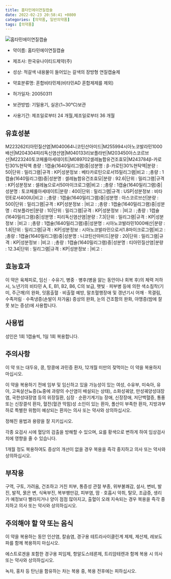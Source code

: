 ```yaml
---
title: 홈타민에이연질캡슐
date: 2022-02-23 20:58:41 +0800
categories: [의약품, 일반의약품]
tags: [의약품]
---
```

![홈타민에이연질캡슐](https://nedrug.mfds.go.kr/pbp/cmn/itemImageDownload/151672211034800178)

- 약이름: 홈타민에이연질캡슐
- 제조사: 한국유나이티드제약(주)
- 성상: 적갈색 내용물이 들어있는 갈색의 장방형 연질캡슐제

- 약효분류명: 혼합비타민제(비타민AD 혼합제제를 제외)
- 허가일자: 20050311
- 보관방법: 기밀용기, 실온(1~30℃)보관
- 사용기간: 제조일로부터 24 개월,제조일로부터 36 개월
## 유효성분
M223262티아민질산염|M040064니코틴산아미드|M255994시아노코발라민1000배산|M204304피리독신염산염|M040133리보플라빈|M203450아스코르브산|M223240토코페롤아세테이트|M089702셀레늄함유건조효모|M243784β-카로틴30%현탁액
총량 : 1캡슐(1640밀리그램)중|성분명 : β-카로틴30%현탁액|분량 : 50|단위 : 밀리그램|규격 : KP|성분정보 : 베타카로틴으로서15밀리그램|비고 : ;총량 : 1캡슐(1640밀리그램)중|성분명 : 셀레늄함유건조효모|분량 : 92.6|단위 : 밀리그램|규격 : KP|성분정보 : 셀레늄으로서50마이크로그램|비고 : ;총량 : 1캡슐(1640밀리그램)중|성분명 : 토코페롤아세테이트|분량 : 400|단위 : 밀리그램|규격 : USP|성분정보 : 비타민E로서400IU|비고 : ;총량 : 1캡슐(1640밀리그램)중|성분명 : 아스코르브산|분량 : 500|단위 : 밀리그램|규격 : KP|성분정보 : |비고 : ;총량 : 1캡슐(1640밀리그램)중|성분명 : 리보플라빈|분량 : 10|단위 : 밀리그램|규격 : KP|성분정보 : |비고 : ;총량 : 1캡슐(1640밀리그램)중|성분명 : 피리독신염산염|분량 : 7.3|단위 : 밀리그램|규격 : KP|성분정보 : |비고 : ;총량 : 1캡슐(1640밀리그램)중|성분명 : 시아노코발라민1000배산|분량 : 1.8|단위 : 밀리그램|규격 : KP|성분정보 : 시아노코발라민으로서1.8마이크로그램|비고 : ;총량 : 1캡슐(1640밀리그램)중|성분명 : 니코틴산아미드|분량 : 20|단위 : 밀리그램|규격 : KP|성분정보 : |비고 : ;총량 : 1캡슐(1640밀리그램)중|성분명 : 티아민질산염|분량 : 12.34|단위 : 밀리그램|규격 : KP|성분정보 : |비고 :
## 효능효과
이 약은 육체피로, 임신ㆍ수유기, 병중ㆍ병후(병을 앓는 동안이나 회복 후)의 체력 저하 시, 노년기의 비타민  A, E, B1, B2, B6, C의 보급, 햇빛ㆍ피부병 등에 의한 색소침착(기미, 주근깨)의 완화, 잇몸출혈ㆍ비출혈 예방, 말초혈행장애 및 갱년기시 어깨ㆍ목결림, 수족저림ㆍ수족냉증(손발이 차가움) 증상의 완화, 눈의 건조함의 완화, 야맹증(밤에 잘 못 보는 증상)에 사용합니다.

## 사용법
성인은 1회 1캡슐씩, 1일 1회 복용합니다.

## 주의사항
이 약 또는 대두유, 콩, 땅콩에 과민증 환자, 12개월 미만의 젖먹이는 이 약을 복용하지 마십시오.

이 약을 복용하기 전에 임부 및 임신하고 있을 가능성이 있는 여성, 수유부, 미숙아, 유아, 고옥살산뇨증(뇨중에 과량의 수산염이 배설되는 상태), 소화성궤양, 만성궤양성대장염, 국한성대장염 등의 위장질환, 심장ㆍ순환기계기능 장애, 신장장애, 저단백혈증, 통풍 또는 신장결석 환자, 혈전(혈관 막힘)성 소인이 있는 환자, 폴산이 부족한 환자, 지방과부하로 특별한 위험이 예상되는 환자는 의사 또는 약사와 상의하십시오.

정해진 용법과 용량을 잘 지키십시오.

각종 요검사 시에 혈당의 검출을 방해할 수 있으며, 요를 황색으로 변하게 하여 임상검사치에 영향을 줄 수 있습니다.

1개월 정도 복용하여도 증상의 개선이 없을 경우 복용을 즉각 중지하고 의사 또는 약사와 상의하십시오.

## 부작용
구역, 구토, 가려움, 건조하고 거친 피부, 통증성 관절 부종, 위부불쾌감, 설사, 변비, 발진, 발적, 묽은 변, 식욕부진, 복부팽만감, 피부염, 땀ㆍ호흡시 악취, 탈모, 조급증, 생리가 예정보다 빨라지거나 양이 점점 많아지고, 출혈이 오래 지속되는 경우 복용을 즉각 중지하고 의사 또는 약사와 상의하십시오.

## 주의해야 할 약 또는 음식
이 약을 복용하는 동안 인산염, 칼슘염, 경구용 테트라사이클린계 제제, 제산제, 레보도파를 함께 복용하지 마십시오.

에스트로겐을 포함한 경구용 피임제, 항알도스테론제, 트리암테렌과 함께 복용 시 의사 또는 약사와 상의하십시오.

녹차, 홍차 등 탄닌을 함유하는 차는 복용 중, 복용 전후에는 피하십시오.

